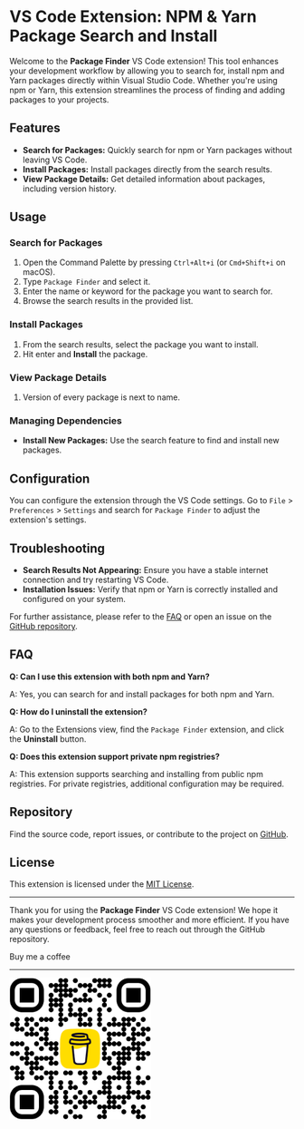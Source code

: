 # VS Code Extension: NPM & Yarn Package Search and Install

Welcome to the **Package Finder** VS Code extension! This tool enhances your development workflow by allowing you to search for, install npm and Yarn packages directly within Visual Studio Code. Whether you're using npm or Yarn, this extension streamlines the process of finding and adding packages to your projects.

## Features

- **Search for Packages:** Quickly search for npm or Yarn packages without leaving VS Code.
- **Install Packages:** Install packages directly from the search results.
- **View Package Details:** Get detailed information about packages, including version history.

## Usage

### Search for Packages

1. Open the Command Palette by pressing `Ctrl+Alt+i` (or `Cmd+Shift+i` on macOS).
2. Type `Package Finder` and select it.
3. Enter the name or keyword for the package you want to search for.
4. Browse the search results in the provided list.

### Install Packages

1. From the search results, select the package you want to install.
2. Hit enter and **Install** the package.

### View Package Details

1. Version of every package is next to name.

### Managing Dependencies

- **Install New Packages:** Use the search feature to find and install new packages.

## Configuration

You can configure the extension through the VS Code settings. Go to `File` > `Preferences` > `Settings` and search for `Package Finder` to adjust the extension's settings.

## Troubleshooting

- **Search Results Not Appearing:** Ensure you have a stable internet connection and try restarting VS Code.
- **Installation Issues:** Verify that npm or Yarn is correctly installed and configured on your system.

For further assistance, please refer to the [FAQ](#faq) or open an issue on the [GitHub repository](https://github.com/Staxar/packagefinder).

## FAQ

**Q: Can I use this extension with both npm and Yarn?**

A: Yes, you can search for and install packages for both npm and Yarn.

**Q: How do I uninstall the extension?**

A: Go to the Extensions view, find the `Package Finder` extension, and click the **Uninstall** button.

**Q: Does this extension support private npm registries?**

A: This extension supports searching and installing from public npm registries. For private registries, additional configuration may be required.

## Repository

Find the source code, report issues, or contribute to the project on [GitHub](https://github.com/Staxar/packagefinder).

## License

This extension is licensed under the [MIT License](https://github.com/Staxar/packagefinder/blob/master/LICENSE).

---

Thank you for using the **Package Finder** VS Code extension! We hope it makes your development process smoother and more efficient. If you have any questions or feedback, feel free to reach out through the GitHub repository.

Buy me a coffee

---
<img src="https://github.com/Staxar/packagefinder/blob/master/images/bmc_qr.png" alt="buymeacoffe" width="250" height="250">


